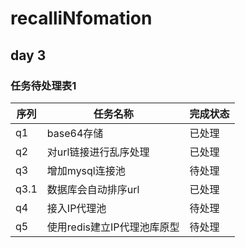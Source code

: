 # recalliNfomation

## day 3
### 任务待处理表1
  序列  | 任务名称 | 完成状态 |
  ------------ | ------------ | ------------ |
|q1| base64存储|已处理|
|q2| 对url链接进行乱序处理|已处理|
|q3| 增加mysql连接池|待处理|
|q3.1|数据库会自动排序url|已处理|
|q4| 接入IP代理池|待处理|
|q5| 使用redis建立IP代理池库原型|待处理|

